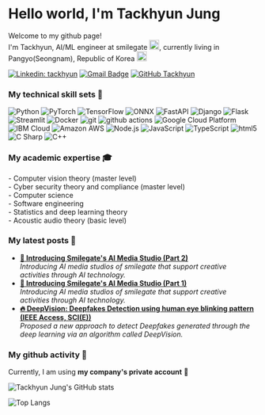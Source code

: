 <h1>Hello world, I'm Tackhyun Jung </h1>

<p> Welcome to my github page! </br>
I'm Tackhyun, AI/ML engineer at smilegate <img src="https://media.pcgamesinsider.biz/2020/7/105964/smilegate-barcelona-logo-r225x.png" width="20"/>, 
currently living in Pangyo(Seongnam), Republic of Korea <img src="https://e7.pngegg.com/pngimages/981/536/png-clipart-flag-of-south-korea-first-republic-of-korea-flag-miscellaneous-flag-thumbnail.png" width="20"/> </b></p>

[![Linkedin: tackhyun](https://img.shields.io/badge/-tackhyun-blue?style=flat-square&logo=Linkedin&logoColor=white&link=https://www.linkedin.com/in/tackhyun-jung-a248941a8/)](https://www.linkedin.com/in/tackhyun-jung-a248941a8//)
[![Gmail Badge](https://img.shields.io/badge/-takhyun12@gmail.com-c14438?style=flat-square&logo=Gmail&logoColor=white&link=mailto:takhyun12@gmail.com)](mailto:takhyun12@gmail.com) 
[![GitHub Tackhyun](https://img.shields.io/github/followers/takhyun12?label=follow&style=social)](https://github.com/takhyun12)


<H3> My technical skill sets 🔎 </H3>
<p>
  <img alt="Python" src="https://img.shields.io/badge/-Python-3776AB?style=flat-square&logo=Python&logoColor=white" />
  <img alt="PyTorch" src="https://img.shields.io/badge/-PyTorch-EE4C2C?style=flat-square&logo=PyTorch&logoColor=white" />
  <img alt="TensorFlow" src="https://img.shields.io/badge/-TensorFlow-FF6F00?style=flat-square&logo=TensorFlow&logoColor=white" />
  <img alt="ONNX" src="https://img.shields.io/badge/-ONNX-005CED?style=flat-square&logo=ONNX&logoColor=white" />
  <img alt="FastAPI" src="https://img.shields.io/badge/-FastAPI-009688?style=flat-square&logo=FastAPI&logoColor=white" /> 
  <img alt="Django" src="https://img.shields.io/badge/-Django-092E20?style=flat-square&logo=Django&logoColor=white" /> 
  <img alt="Flask" src="https://img.shields.io/badge/-Flask-000000?style=flat-square&logo=Flask&logoColor=white" /> 
  <img alt="Streamlit" src="https://img.shields.io/badge/-Streamlit-FF4B4B?style=flat-square&logo=Streamlit&logoColor=white" /> 
  
  <img alt="Docker" src="https://img.shields.io/badge/-Docker-46a2f1?style=flat-square&logo=docker&logoColor=white" />
  <img alt="git" src="https://img.shields.io/badge/-Git-F05032?style=flat-square&logo=git&logoColor=white" />
  <img alt="github actions" src="https://img.shields.io/badge/-Github_Actions-2088FF?style=flat-square&logo=github-actions&logoColor=white" />
  <img alt="Google Cloud Platform" src="https://img.shields.io/badge/-Google_Cloud_Platform-1a73e8?style=flat-square&logo=google-cloud&logoColor=white" />
  <img alt="IBM Cloud" src="https://img.shields.io/badge/-IBM Cloud-1261FE?style=flat-square&logo=IBM Cloud&logoColor=white" />
  <img alt="Amazon AWS" src="https://img.shields.io/badge/-Amazon AWS-232F3E?style=flat-square&logo=Amazon AWS&logoColor=white" />
  
  <img alt="Node.js" src="https://img.shields.io/badge/-Node.js-339933?style=flat-square&logo=Node.js&logoColor=white" />
  <img alt="JavaScript" src="https://img.shields.io/badge/JavaScript-F7DF1E?style=flat-square&logo=javascript&logoColor=white" />
  <img alt="TypeScript" src="https://img.shields.io/badge/-TypeScript-007ACC?style=flat-square&logo=typescript&logoColor=white" />
  <img alt="html5" src="https://img.shields.io/badge/-HTML5-E34F26?style=flat-square&logo=html5&logoColor=white" />
  
  <img alt="C Sharp" src="https://img.shields.io/badge/-C Sharp-239120?style=flat-square&logo=C Sharp&logoColor=white" />
  <img alt="C++" src="https://img.shields.io/badge/-C++-00599C?style=flat-square&logo=C&logoColor=white" />
</p>

<H3> My academic expertise 🎓 </H3>
<p>
- Computer vision theory (master level) <br>
- Cyber security theory and compliance (master level) <br>
- Computer science <br>
- Software engineering <br>
- Statistics and deep learning theory <br>
- Acoustic audio theory (basic level) <br>
</p>

<h3>My latest posts 📑 </h3>
<ul>
  <li><a href="https://smilegate.ai/2022/06/16/%ec%8a%a4%eb%a7%88%ec%9d%bc%ea%b2%8c%ec%9d%b4%ed%8a%b8%ec%9d%98-ai-media-studio%eb%a5%bc-%ec%86%8c%ea%b0%9c%ed%95%a9%eb%8b%88%eb%8b%a4-2%eb%b6%80/"><b>🌱 Introducing Smilegate's AI Media Studio (Part 2) </b></a><br/>
    <i>Introducing AI media studios of smilegate that support creative activities through AI technology.</i></li>
  
  <li><a href="https://smilegate.ai/2022/04/03/ai-media-studio/"><b>🌱 Introducing Smilegate's AI Media Studio (Part 1) </b></a><br/>
    <i>Introducing AI media studios of smilegate that support creative activities through AI technology.</i></li>
  
  <li><a href="https://ieeexplore.ieee.org/document/9072088/"><b> 🔥 DeepVision: Deepfakes Detection using human eye blinking pattern (IEEE Access, SCI(E)) </b></a><br/>
    <i>Proposed a new approach to detect Deepfakes generated through the deep learning via an algorithm called DeepVision.</i></li>
</ul>


<H3> My github activity 🚀 </H3>
<p>
  Currently, I am using <b>my company's private account</b> 🔐<br></p>

![Tackhyun Jung's GitHub stats](https://github-readme-stats.vercel.app/api?username=takhyun12&show_icons=true&theme=tokyonight&include_all_commits=true&count_private=true)

![Top Langs](https://github-readme-stats.vercel.app/api/top-langs/?username=takhyun12&layout=compact&include_all_commits=true&count_private=true&theme=tokyonight)
